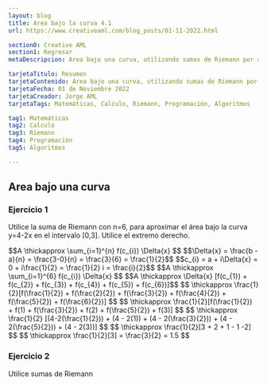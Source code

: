 ```yaml
---
layout: blog
title: Area bajo la curva 4.1
url: https://www.creativeaml.com/blog_posts/01-11-2022.html

section0: Creative AML
section1: Regresar
metaDescripcion: Area bajo una curva, utilizando sumas de Riemann por aproximación y usando límites para calculo exacto.

tarjetaTitulo: Resumen
tarjetaContenido: Area bajo una curva, utilizando sumas de Riemann por aproximación y usando límites para calculo exacto.
tarjetaFecha: 01 de Noviembre 2022
tarjetaCreador: Jorge AML
tarjetaTags: Matemáticas, Calculo, Riemann, Programación, Algoritmos 

tag1: Matemáticas
tag2: Calculo
tag3: Riemann
tag4: Programación
tag5: Algoritmos

---
```

<h2>Area bajo una curva</h2>
<!--<p>Ejercicios resueltos basados en la sección 4.1 de Matemática Básica 2 del curso del ingeniero: Miguel Angel Castillo.</p>-->
<section id="mathjax">
<h3>Ejercicio 1</h3>
<p>Utilice la suma de Riemann con n=6, para aproximar el área bajo la curva y=4-2x en el intervalo [0,3]. Utilice el extremo derecho.</p>
<div class="latex">
$$A \thickapprox \sum_{i=1}^{n} f(c_{i}) \Delta{x} $$
$$\Delta{x} = \frac{b - a}{n} = \frac{3-0}{n} = \frac{3}{6} = \frac{1}{2}$$
$$c_{i} = a + i\Delta{x} = 0 + i\frac{1}{2} = \frac{1}{2} i = \frac{i}{2}$$
$$A \thickapprox \sum_{i=1}^{6} f(c_{i}) \Delta{x}  $$
$$A \thickapprox \Delta{x} [f(c_{1}) + f(c_{2}) + f(c_{3}) + f(c_{4}) + f(c_{5}) + f(c_{6})]$$
$$ \thickapprox \frac{1}{2}[f(\frac{1}{2}) + f(\frac{2}{2}) + f(\frac{3}{2}) + f(\frac{4}{2}) + f(\frac{5}{2}) + f(\frac{6}{2})] $$
$$ \thickapprox \frac{1}{2}[f(\frac{1}{2}) + f(1) + f(\frac{3}{2}) + f(2) + f(\frac{5}{2}) + f(3)]  $$
$$ \thickapprox \frac{1}{2} [(4-2(\frac{1}{2})) + (4 - 2(1)) + (4 - 2(\frac{3}{2})) + (4 - 2(\frac{5}{2})) + (4 - 2(3))] $$
$$ \thickapprox \frac{1}{2}[3 + 2 + 1 - 1 -2] $$
$$ \thickapprox \frac{1}{2}[3] = \frac{3}{2} = 1.5 $$
</div>
<h3>Ejercicio 2</h3>
<p>Utilice sumas de Riemann</p>
</section>